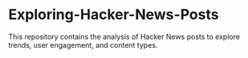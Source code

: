 # Exploring-Hacker-News-Posts
This repository contains the analysis of Hacker News posts to explore trends, user engagement, and content types.
